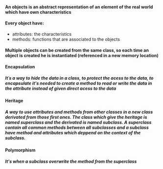 #### An objects is an abstract representation of an element of the real world which have own characteristics

#### Every object have:
* attributes: the characteristics
* methods: functions that are associated to the objects

#### Multiple objects can be created from the same class, so each time an object is created he is instantiated (referenced in a new memory location)

#### Encapsulation
##### It´s a way to hide the data in a class, to protect the acess to the data, to encapsulate it's needed to create a method to read or write the data in the attribute instead of given direct acess to the data

#### Heritage
##### A way to use attributes and methods from other classes in a new class derivated from those first ones. The class which give the heritage is named superclass and the derivated is named subclass. A superclass contain all common methods between all subclasses and a subclass have method and attributes which deppend on the context of the subclass.

#### Polymorphism
##### It's when a subclass overwrite the method from the superclass

